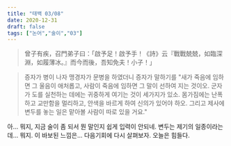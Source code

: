 ```yaml
---
title: "태백 03/08"
date: 2020-12-31
draft: false
tags: ["논어","술이","03"]
---
```


> 曾子有疾，召門弟子曰：「啟予足！啟予手！《詩》云『戰戰兢兢，如臨深淵，如履薄冰。』而今而後，吾知免夫！小子！」

> 증자가 병이 나자 맹경자가 문병을 하였더니 증자가 말하기를 "새가 죽음에 임하면 그 울음이 애처롭고, 사람이 죽음에 임하면 그 말이 선하여 지는 것이오. 군자가 도를 실천하는 데에는 귀중하게 여기는 것이 세가지가 있소. 몸가짐에는 난폭하고 교만함을 멀리하고, 안색을 바르게 하여 신의가 있어야 하오. 그리고 제사에 변두를 놓는 일은 맡아볼 사람이 따로 있을 거요."

아... 뭐지, 지금 술이 좀 되서 뭔 말인지 쉽게 입력이 안되네. 변두는 제기의 일종이라는데... 뭐지. 이 바보된 느낌은... 다음기회에 다시 살펴보자. 오늘은 힘들다. 
